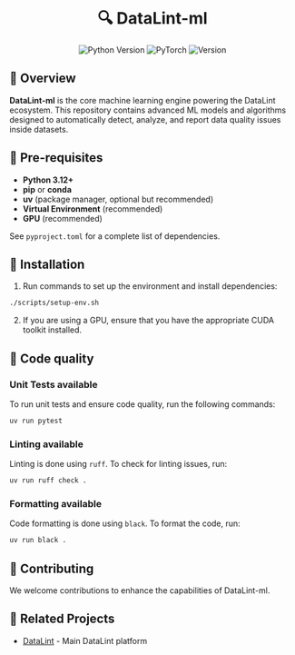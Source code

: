 <div align="center">
  <h1>🔍 DataLint-ml</h1>
</div>

<div align="center">
  <img src="https://img.shields.io/badge/Python-3.12%2B-blue?style=for-the-badge&logo=python&logoColor=white" alt="Python Version" />
  <img src="https://img.shields.io/badge/PyTorch-EE4C2C?style=for-the-badge&logo=pytorch&logoColor=white" alt="PyTorch" />
  <img src="https://img.shields.io/badge/Version-1.0.0-success?style=for-the-badge" alt="Version" />
</div>

## 📖 Overview

**DataLint-ml** is the core machine learning engine powering the DataLint ecosystem. This repository contains advanced
ML models and algorithms designed to automatically detect, analyze, and report data quality issues inside datasets.

## 🔧 Pre-requisites

- **Python 3.12+**
- **pip** or **conda**
- **uv** (package manager, optional but recommended)
- **Virtual Environment** (recommended)
- **GPU** (recommended)

See `pyproject.toml` for a complete list of dependencies.

## 🚀 Installation

1. Run commands to set up the environment and install dependencies:

```bash
./scripts/setup-env.sh
```

2. If you are using a GPU, ensure that you have the appropriate CUDA toolkit installed.

## 🧪 Code quality

### Unit Tests available

To run unit tests and ensure code quality, run the following commands:

```bash
uv run pytest
```

### Linting available

Linting is done using `ruff`. To check for linting issues, run:

```bash
uv run ruff check .
```

### Formatting available

Code formatting is done using `black`. To format the code, run:

```bash
uv run black .
```

## 🤝 Contributing

We welcome contributions to enhance the capabilities of DataLint-ml.

## 🔗 Related Projects

- [DataLint](https://github.com/Maxime-Cllt/DataLint) - Main DataLint platform